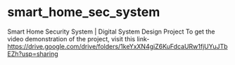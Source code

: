 # smart_home_sec_system
 Smart Home Security System | Digital System Design Project
To get the video demonstration of the project, visit this link- https://drive.google.com/drive/folders/1keYxXN4giZ6KuFdcaURw1fjUYuJTbEZh?usp=sharing

